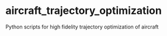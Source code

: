 # aircraft_trajectory_optimization
Python scripts for high fidelity trajectory optimization of aircraft
